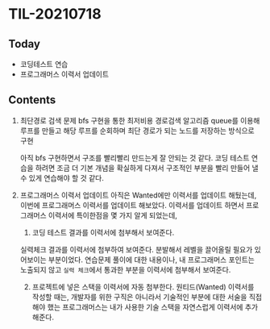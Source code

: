 # TIL-20210718

## Today

- 코딩테스트 연습
- 프로그래머스 이력서 업데이트

## Contents

1. 최단경로 검색 문제
   bfs 구현을 통한 최저비용 경로검색 알고리즘
   queue를 이용해 루프를 만들고 해당 루프를 순회하며 최단 경로가 되는 노드를 저장하는 방식으로 구현

   아직 bfs 구현하면서 구조를 빨리빨리 만드는게 잘 안되는 것 같다.
   코딩 테스트 연습을 하려면 조금 더 기본 개념을 확실하게 다져서 구조적인 부분을 빨리 만들어 낼 수 있게 연습해야 할 것 같다.

2. 프로그래머스 이력서 업데이트
   아직은 Wanted에만 이력서를 업데이트 해뒀는데, 이번에 프로그래머스 이력서를 업데이트 해보았다.
   이력서를 업데이트 하면서 프로그래머스 이력서에 특이한점을 몇 가지 알게 되었는데,

   1. 코딩 테스트 결과를 이력서에 첨부해서 보여준다.

   실력체크 결과를 이력서에 첨부하여 보여준다. 분발해서 레벨을 끌어올릴 필요가 있어보이는 부분이었다.
   연습문제 풀이에 대한 내용이나, 내 프로그래머스 포인트는 노출되지 않고 `실력 체크`에서 통과한 부분을 이력서에 첨부해서 보여준다.

   2. 프로젝트에 넣은 스택을 이력서에 자동 첨부한다.
      원티드(Wanted) 이력서를 작성할 때는, 개발자를 위한 구직은 아니라서 기술적인 부분에 대한 서술을 직접 해야 했는
      프로그래머스는 내가 사용한 기술 스택을 자연스럽게 이력서에 추가해준다.
